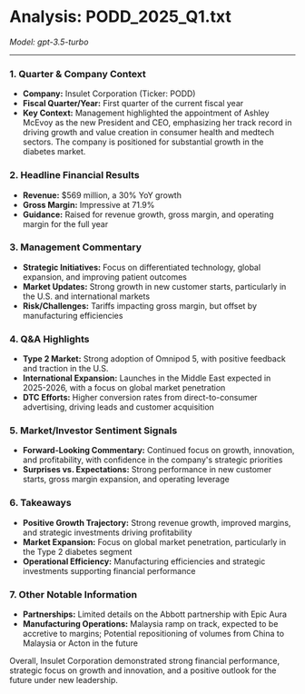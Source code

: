 # Analysis: PODD_2025_Q1.txt

*Model: gpt-3.5-turbo*

---

### 1. Quarter & Company Context
- **Company:** Insulet Corporation (Ticker: PODD)
- **Fiscal Quarter/Year:** First quarter of the current fiscal year
- **Key Context:** Management highlighted the appointment of Ashley McEvoy as the new President and CEO, emphasizing her track record in driving growth and value creation in consumer health and medtech sectors. The company is positioned for substantial growth in the diabetes market.

### 2. Headline Financial Results
- **Revenue:** $569 million, a 30% YoY growth
- **Gross Margin:** Impressive at 71.9%
- **Guidance:** Raised for revenue growth, gross margin, and operating margin for the full year

### 3. Management Commentary
- **Strategic Initiatives:** Focus on differentiated technology, global expansion, and improving patient outcomes
- **Market Updates:** Strong growth in new customer starts, particularly in the U.S. and international markets
- **Risk/Challenges:** Tariffs impacting gross margin, but offset by manufacturing efficiencies

### 4. Q&A Highlights
- **Type 2 Market:** Strong adoption of Omnipod 5, with positive feedback and traction in the U.S.
- **International Expansion:** Launches in the Middle East expected in 2025-2026, with a focus on global market penetration
- **DTC Efforts:** Higher conversion rates from direct-to-consumer advertising, driving leads and customer acquisition

### 5. Market/Investor Sentiment Signals
- **Forward-Looking Commentary:** Continued focus on growth, innovation, and profitability, with confidence in the company's strategic priorities
- **Surprises vs. Expectations:** Strong performance in new customer starts, gross margin expansion, and operating leverage

### 6. Takeaways
- **Positive Growth Trajectory:** Strong revenue growth, improved margins, and strategic investments driving profitability
- **Market Expansion:** Focus on global market penetration, particularly in the Type 2 diabetes segment
- **Operational Efficiency:** Manufacturing efficiencies and strategic investments supporting financial performance

### 7. Other Notable Information
- **Partnerships:** Limited details on the Abbott partnership with Epic Aura
- **Manufacturing Operations:** Malaysia ramp on track, expected to be accretive to margins; Potential repositioning of volumes from China to Malaysia or Acton in the future

Overall, Insulet Corporation demonstrated strong financial performance, strategic focus on growth and innovation, and a positive outlook for the future under new leadership.